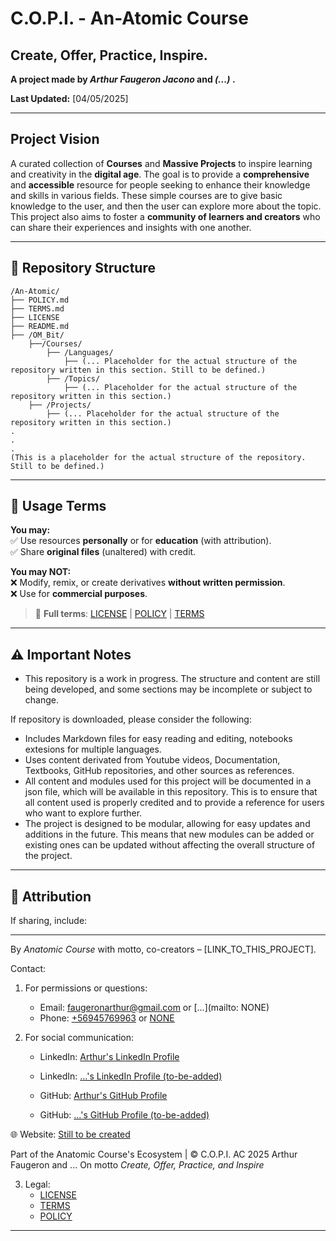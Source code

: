 # C.O.P.I. - An-Atomic Course
## Create, Offer, Practice, Inspire.

**A project made by *Arthur Faugeron Jacono* and *(...)* .**  

**Last Updated:** [04/05/2025]

---

## Project Vision  
A curated collection of **Courses** and **Massive Projects** to inspire learning and creativity in the **digital age**.
The goal is to provide a **comprehensive** and **accessible** resource for people seeking to enhance their knowledge and skills in various fields. These simple courses are to give basic knowledge to the user, and then the user can explore more about the topic.
This project also aims to foster a **community of learners and creators** who can share their experiences and insights with one another. 

---
## 📂 Repository Structure  
```
/An-Atomic/
├── POLICY.md
├── TERMS.md
├── LICENSE
├── README.md
├── /OM_Bit/
    ├──/Courses/
        ├── /Languages/
            ├── (... Placeholder for the actual structure of the repository written in this section. Still to be defined.)
        ├── /Topics/
            ├── (... Placeholder for the actual structure of the repository written in this section.)
    ├── /Projects/
        ├── (... Placeholder for the actual structure of the repository written in this section.)
.
.
.
(This is a placeholder for the actual structure of the repository. Still to be defined.)
```

---

## 🛑 Usage Terms  
**You may:**  
✅ Use resources **personally** or for **education** (with attribution).  
✅ Share **original files** (unaltered) with credit.  

**You may NOT:**  
❌ Modify, remix, or create derivatives **without written permission**.     
❌ Use for **commercial purposes**.

> 📜 **Full terms**: [LICENSE](LICENSE) | [POLICY](POLICY.md) | [TERMS](TERMS.md)  

---
## :warning: Important Notes
- This repository is a work in progress. The structure and content are still being developed, and some sections may be incomplete or subject to change.

If repository is downloaded, please consider the following:
- Includes Markdown files for easy reading and editing, notebooks extesions for multiple languages.
- Uses content derivated from Youtube videos, Documentation, Textbooks, GitHub repositories, and other sources as references.
- All content and modules used for this project will be documented in a json file, which will be available in this repository. This is to ensure that all content used is properly credited and to provide a reference for users who want to explore further.
- The project is designed to be modular, allowing for easy updates and additions in the future. This means that new modules can be added or existing ones can be updated without affecting the overall structure of the project.

---

## :link: Attribution  
If sharing, include:  

---
By *Anatomic Course* with motto, co-creators – [LINK_TO_THIS_PROJECT]. 

Contact:
1. For permissions  or questions:
    - Email: [faugeronarthur@gmail.com](mailto:faugeronarthur@gmail.com) or [...](mailto: NONE)
    - Phone: [+56945769963](tel:+56945769963) or [NONE]()

2. For social communication:
    - LinkedIn: [Arthur's LinkedIn Profile](https://linkedin.com/in/arthur-faugeron-00b259309)
    - LinkedIn: [...'s LinkedIn Profile (to-be-added)]()

    - GitHub: [Arthur's GitHub Profile](https://github.com/ArthurFJ)
    - GitHub: [...'s GitHub Profile (to-be-added)]()

🌐 Website: [Still to be created]()

Part of the Anatomic Course's Ecosystem | © C.O.P.I. AC 2025 Arthur Faugeron and ... On motto *Create, Offer, Practice, and Inspire*

3. Legal:
    - [LICENSE](LICENSE)
    - [TERMS](TERMS.md)
    - [POLICY](POLICY.md)
---